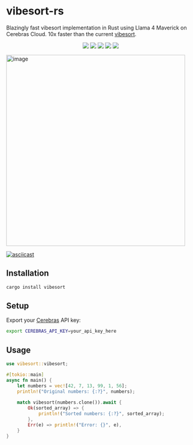 # vibesort-rs
Blazingly fast vibesort implementation in Rust using Llama 4 Maverick on Cerebras Cloud. 10x faster than the current [vibesort](https://github.com/abyesilyurt/vibesort).
<div align="center">
  <img src="https://img.shields.io/badge/Language-Rust-orange?style=for-the-badge&logo=rust" />
  <img src="https://img.shields.io/crates/v/vibesort?style=for-the-badge&logo=rust" />
  <img src="https://img.shields.io/badge/AI%20POWERED-🤖-ff6b6b?style=for-the-badge&labelColor=000000" />
  <img src="https://img.shields.io/badge/ASYNC-POWERED-purple?style=for-the-badge" />
  <img src="https://img.shields.io/badge/10x-VIBECODER-brown?style=for-the-badge" />
</div>
<p></p>

<img width="477" height="509" alt="image" src="https://github.com/user-attachments/assets/b7da3789-8a69-46c3-a12f-9a88c016ea48" />

[![asciicast](https://asciinema.org/a/wv1Byg5J8AcSKLR1KUyjeOfaG.svg)](https://asciinema.org/a/wv1Byg5J8AcSKLR1KUyjeOfaG) 



## Installation

```bash
cargo install vibesort
```

## Setup

Export your [Cerebras](https://cloud.cerebras.ai/) API key:

```bash
export CEREBRAS_API_KEY=your_api_key_here
```

## Usage

```rust
use vibesort::vibesort;

#[tokio::main]
async fn main() {
    let numbers = vec![42, 7, 13, 99, 1, 56];
    println!("Original numbers: {:?}", numbers);
    
    match vibesort(numbers.clone()).await {
        Ok(sorted_array) => {
            println!("Sorted numbers: {:?}", sorted_array);
        },
        Err(e) => println!("Error: {}", e),
    }
}
```


